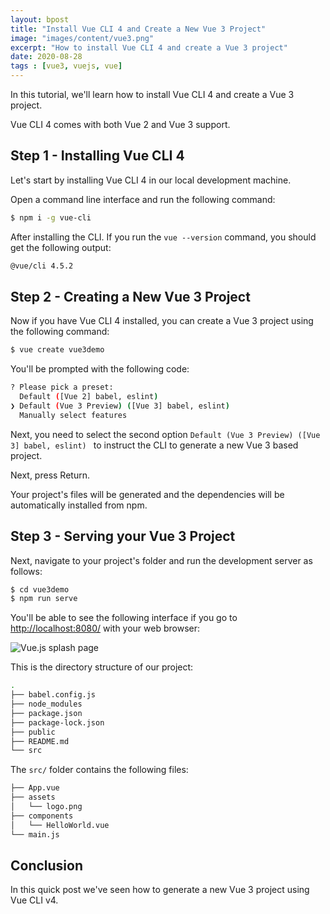 ```yaml
---
layout: bpost
title: "Install Vue CLI 4 and Create a New Vue 3 Project"
image: "images/content/vue3.png"
excerpt: "How to install Vue CLI 4 and create a Vue 3 project"
date: 2020-08-28
tags : [vue3, vuejs, vue]
---
```


In this tutorial, we'll learn how to install Vue CLI 4 and create a Vue 3 project.

Vue CLI 4 comes with both Vue 2 and Vue 3 support.


## Step 1 - Installing Vue CLI 4

Let's start by installing Vue CLI 4 in our local development machine.

Open a command line interface and run the following command:

```bash
$ npm i -g vue-cli
```

After installing the CLI. If you run the `vue --version` command, you should get the following output:

```bash
@vue/cli 4.5.2
```

## Step 2 - Creating a New Vue 3 Project
 

Now if you have Vue CLI 4 installed, you can create a Vue 3 project using the following command:


```bash
$ vue create vue3demo
```

You'll be prompted with the following code:

```bash
? Please pick a preset: 
  Default ([Vue 2] babel, eslint) 
❯ Default (Vue 3 Preview) ([Vue 3] babel, eslint) 
  Manually select features 
```

Next, you need to select the second option `Default (Vue 3 Preview) ([Vue 3] babel, eslint) ` to instruct the CLI to generate a new Vue 3 based project.

Next, press  Return.

Your project's files will be generated and the dependencies will be automatically installed from npm.

## Step 3 - Serving your Vue 3 Project

Next, navigate to your project's folder and run the development server as follows:

```bash
$ cd vue3demo
$ npm run serve
```

You'll be able to see the following interface if you go to [http://localhost:8080/](http://localhost:8080/) with your web browser:


![Vue.js splash page](https://dab1nmslvvntp.cloudfront.net/wp-content/uploads/2018/02/1519855496vuejs-article-template.png)


This is the directory structure of our project:

```bash
.
├── babel.config.js
├── node_modules
├── package.json
├── package-lock.json
├── public
├── README.md
└── src
```

The `src/` folder contains the following files:

```bash
├── App.vue
├── assets
│   └── logo.png
├── components
│   └── HelloWorld.vue
└── main.js
```

## Conclusion

In this quick post we've seen how to generate a new Vue 3 project using Vue CLI v4.